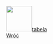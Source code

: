 <!DOCTYPE html>
<html lang="pl-PL">
<html>
<head>
<meta charset="utf-8">
<title> poczta Wasilewska </title>
</head>
<body>
<A href ="mailto:Wasilewska@edu.gda.pl"><img src="C:\Users\kasia\Desktop/tabela.jpg" border=0 width=70 height=70>tabela </A>
<br>
<A HREF="index.html">Wróć</A> 
</body>
</html>

